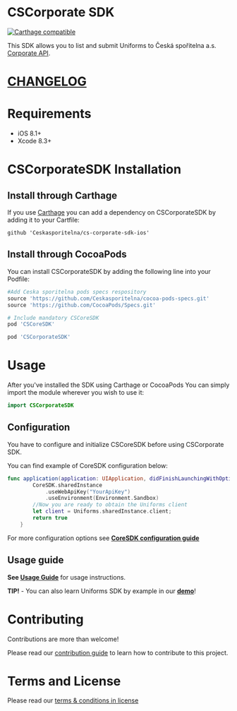 # CSCorporate SDK

[![Carthage compatible](https://img.shields.io/badge/Carthage-compatible-4BC51D.svg?style=flat)](https://github.com/Carthage/Carthage)

This SDK allows you to list and submit Uniforms to Česká spořitelna a.s. [Corporate API](http://docs.ext1csascorporates.apiary.io/#).

# [CHANGELOG](CHANGELOG.md)

# Requirements

- iOS 8.1+
- Xcode 8.3+

# CSCorporateSDK Installation

## Install through Carthage

If you use [Carthage](https://github.com/Carthage/Carthage) you can add a dependency on CSCorporateSDK by adding it to your Cartfile:

```
github 'Ceskasporitelna/cs-corporate-sdk-ios'
```

## Install through CocoaPods

You can install CSCorporateSDK by adding the following line into your Podfile:

```ruby
#Add Ceska sporitelna pods specs respository
source 'https://github.com/Ceskasporitelna/cocoa-pods-specs.git'
source 'https://github.com/CocoaPods/Specs.git'

# Include mandatory CSCoreSDK
pod 'CSCoreSDK'

pod 'CSCorporateSDK'
```

# Usage

After you've installed the SDK using Carthage or CocoaPods You can simply import the module wherever you wish to use it:

```swift
import CSCorporateSDK
```

## Configuration

You have to configure and initialize CSCoreSDK before using CSCorporate SDK.

You can find example of CoreSDK configuration below:

```swift
func application(application: UIApplication, didFinishLaunchingWithOptions launchOptions: [NSObject: AnyObject]?) -> Bool {
        CoreSDK.sharedInstance
            .useWebApiKey("YourApiKey")
            .useEnvironment(Environment.Sandbox)
        //Now you are ready to obtain the Uniforms client
        let client = Uniforms.sharedInstance.client;
        return true
    }
```

For more configuration options see **[CoreSDK configuration guide](https://github.com/Ceskasporitelna/cs-core-sdk-ios/blob/master/docs/configuration.md)**

## Usage guide

**See [Usage Guide](./docs/corporate.md)** for usage instructions.

**TIP!** - You can also learn Uniforms SDK by example in our [**demo**](https://github.com/Ceskasporitelna/csas-sdk-demo-ios)!

# Contributing

Contributions are more than welcome!

Please read our [contribution guide](CONTRIBUTING.md) to learn how to contribute to this project.

# Terms and License

Please read our [terms & conditions in license](LICENSE.md)
